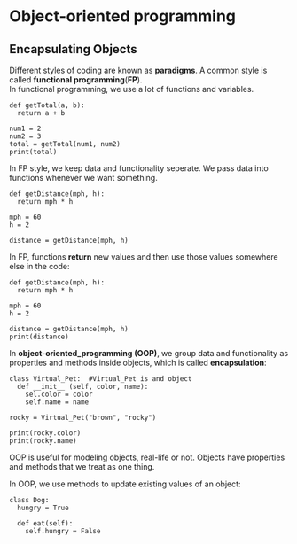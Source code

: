 # Object-oriented programming
## Encapsulating Objects
Different styles of coding are known as <b>paradigms</b>. A common style is called <b>functional programming</b>(<b>FP</b>). <br>
In functional programming, we use a lot of functions and variables.
```
def getTotal(a, b):
  return a + b

num1 = 2
num2 = 3
total = getTotal(num1, num2)
print(total)
```

In FP style, we keep data and functionality seperate. We pass data into functions whenever we want something.
```
def getDistance(mph, h):
  return mph * h

mph = 60
h = 2

distance = getDistance(mph, h)
```
In FP, functions <b>return</b> new values and then use those values somewhere else in the code: 
```
def getDistance(mph, h):
  return mph * h

mph = 60
h = 2

distance = getDistance(mph, h)
print(distance)
```
In <b>object-oriented_programming (OOP)</b>, we group data and functionality as properties and methods inside objects, which is called <b>encapsulation</b>:
```
class Virtual_Pet:  #Virtual_Pet is and object
  def __init__ (self, color, name):
    sel.color = color
    self.name = name

rocky = Virtual_Pet("brown", "rocky")

print(rocky.color)
print(rocky.name)
```
OOP is useful for modeling objects, real-life or not. Objects have properties and methods that we treat as one thing.<br>

In OOP, we use methods to update existing values of an object:
```
class Dog:
  hungry = True

  def eat(self):
    self.hungry = False
```

